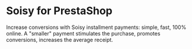 # Soisy for PrestaShop
Increase conversions with Soisy installment payments: simple, fast, 100% online.
A "smaller" payment stimulates the purchase, promotes conversions, increases the average receipt. 